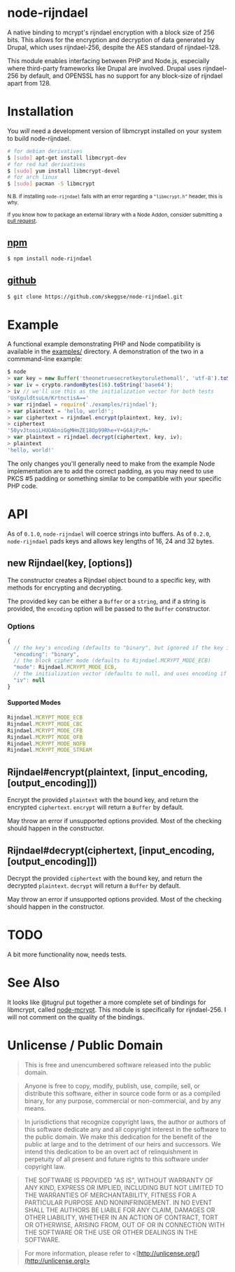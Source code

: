 node-rijndael
=============

A native binding to mcrypt's rijndael encryption with a block size of 256 bits. This allows for the encryption and decryption of data generated by Drupal, which uses rijndael-256, despite the AES standard of rijndael-128.

This module enables interfacing between PHP and Node.js, especially where third-party frameworks like Drupal are involved. Drupal uses rijndael-256 by default, and OPENSSL has no support for any block-size of rijndael apart from 128.

Installation
============

You _will_ need a development version of libmcrypt installed on your system to build node-rijndael.

```sh
# for debian derivatives
$ [sudo] apt-get install libmcrypt-dev
# for red hat derivatives
$ [sudo] yum install libmcrypt-devel
# for arch linux
$ [sudo] pacman -S libmcrypt
```

<small>N.B. if installing `node-rijndael` fails with an error regarding a `"libmcrypt.h"` header, this is why.</small>

<small>If you know how to package an external library with a Node Addon, consider submitting a [pull request][pr].</small>

[npm][]
-------

```sh
$ npm install node-rijndael
```

[github][]
----------

```sh
$ git clone https://github.com/skeggse/node-rijndael.git
```

Example
=======

A functional example demonstrating PHP and Node compatibility is available in the [examples/][examples] directory. A demonstration of the two in a commmand-line example:

```js
$ node
> var key = new Buffer('theonetruesecretkeytorulethemall', 'utf-8').toString('base64');
> var iv = crypto.randomBytes(16).toString('base64');
> iv // we'll use this as the initialization vector for both tests
'UsKguldtsuLm/KrtnctisA=='
> var rijndael = require('./examples/rijndael');
> var plaintext = 'hello, world!';
> var ciphertext = rijndael.encrypt(plaintext, key, iv);
> ciphertext
'50yvJtooiLHUOAbniGgMHmZE18Op99Rhe+Y+G6AjPzM='
> var plaintext = rijndael.decrypt(ciphertext, key, iv);
> plaintext
'hello, world!'
```

The only changes you'll generally need to make from the example Node implementation are to add the correct padding, as you may need to use PKCS #5 padding or something similar to be compatible with your specific PHP code.

API
===

As of `0.1.0`, `node-rijndael` will coerce strings into buffers. As of `0.2.0`, `node-rijndael` pads keys and allows key lengths of 16, 24 and 32 bytes.

new Rijndael(key, [options])
-----------------------------

The constructor creates a Rijndael object bound to a specific key, with methods for encrypting and decrypting.

The provided key can be either a `Buffer` or a `string`, and if a string is provided, the `encoding` option will be passed to the `Buffer` constructor.

### Options

```js
{
  // the key's encoding (defaults to "binary", but ignored if the key is a buffer)
  "encoding": "binary",
  // the block cipher mode (defaults to Rijndael.MCRYPT_MODE_ECB)
  "mode": Rijndael.MCRYPT_MODE_ECB,
  // the initialization vector (defaults to null, and uses encoding if provided string)
  "iv": null
}
```

#### Supported Modes

```js
Rijndael.MCRYPT_MODE_ECB
Rijndael.MCRYPT_MODE_CBC
Rijndael.MCRYPT_MODE_CFB
Rijndael.MCRYPT_MODE_OFB
Rijndael.MCRYPT_MODE_NOFB
Rijndael.MCRYPT_MODE_STREAM
```

Rijndael#encrypt(plaintext, [input_encoding, [output_encoding]])
----------------------------------------------------------------

Encrypt the provided `plaintext` with the bound key, and return the encrypted `ciphertext`. `encrypt` will return a `Buffer` by default.

May throw an error if unsupported options provided. Most of the checking should happen in the constructor.

Rijndael#decrypt(ciphertext, [input_encoding, [output_encoding]])
-----------------------------------------------------------------

Decrypt the provided `ciphertext` with the bound key, and return the decrypted `plaintext`. `decrypt` will return a `Buffer` by default.

May throw an error if unsupported options provided. Most of the checking should happen in the constructor.

TODO
====

A bit more functionality now, needs tests.

See Also
========

It looks like @tugrul put together a more complete set of bindings for libmcrypt, called [node-mcrypt][]. This module is specifically for rijndael-256. I will not comment on the quality of the bindings.

Unlicense / Public Domain
=========================

> This is free and unencumbered software released into the public domain.

> Anyone is free to copy, modify, publish, use, compile, sell, or distribute this software, either in source code form or as a compiled binary, for any purpose, commercial or non-commercial, and by any means.

> In jurisdictions that recognize copyright laws, the author or authors of this software dedicate any and all copyright interest in the software to the public domain. We make this dedication for the benefit of the public at large and to the detriment of our heirs and successors. We intend this dedication to be an overt act of relinquishment in perpetuity of all present and future rights to this software under copyright law.

> THE SOFTWARE IS PROVIDED "AS IS", WITHOUT WARRANTY OF ANY KIND, EXPRESS OR IMPLIED, INCLUDING BUT NOT LIMITED TO THE WARRANTIES OF MERCHANTABILITY, FITNESS FOR A PARTICULAR PURPOSE AND NONINFRINGEMENT. IN NO EVENT SHALL THE AUTHORS BE LIABLE FOR ANY CLAIM, DAMAGES OR OTHER LIABILITY, WHETHER IN AN ACTION OF CONTRACT, TORT OR OTHERWISE, ARISING FROM, OUT OF OR IN CONNECTION WITH THE SOFTWARE OR THE USE OR OTHER DEALINGS IN THE SOFTWARE.

> For more information, please refer to <[http://unlicense.org/](http://unlicense.org)>

[decrypt]: https://github.com/skeggse/node-rijndael#rijndaeldecryptciphertext-input_encoding-output_encoding
[encrypt]: https://github.com/skeggse/node-rijndael#rijndaelencryptplaintext-input_encoding-output_encoding
[examples]: https://github.com/skeggse/node-rijndael/tree/master/examples "examples"
[github]: https://github.com/skeggse/node-rijndael "node-rijndael on github"
[node-mcrypt]: https://github.com/tugrul/node-mcrypt "node-mcrypt on github"
[npm]: http://npmjs.org/package/node-rijndael "node-rijndael on npm"
[pr]: https://github.com/skeggse/node-rijndael/pulls "Pull Requests"

